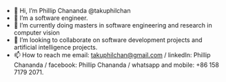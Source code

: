 - 👋 Hi, I’m Phillip Chananda @takuphilchan
- 👀 I’m a software engineer.
- 🌱 I’m currently doing masters in software engineering and research in computer vision
- 💞️ I’m looking to collaborate on software development projects and artificial intelligence projects.
- 📫 How to reach me email: takuphilchan@gmail.com / linkedIn: Phillip Chananda / facebook: Phillip Chananda / whatsapp and mobile: +86 158 7179 2071.

<!---
takuphilchan/takuphilchan is a ✨ special ✨ repository because its `README.md` (this file) appears on your GitHub profile.
You can click the Preview link to take a look at your changes.
--->
